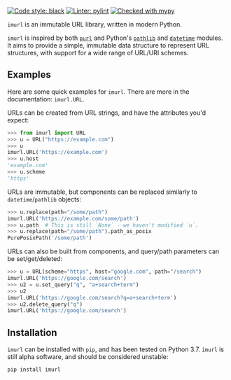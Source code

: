 [![Code style: black](https://img.shields.io/badge/code%20style-black-000000.svg)](https://github.com/psf/black)
[![Linter: pylint](https://img.shields.io/badge/linter-pylint-09BB44.svg)](https://github.com/PyCQA/pylint)
[![Checked with mypy](http://www.mypy-lang.org/static/mypy_badge.svg)](http://mypy-lang.org/)

`imurl` is an immutable URL library, written in modern Python.

`imurl` is inspired by both [`purl`](https://github.com/codeinthehole/purl) and Python's [`pathlib`](https://docs.python.org/3/library/pathlib.html)
and [`datetime`](https://docs.python.org/3/library/datetime.html) modules. It aims to provide a simple, immutable data structure to represent 
URL structures, with support for a wide range of URL/URI schemes.

## Examples

Here are some quick examples for `imurl`. There are more in the documentation: `imurl.URL`.

URLs can be created from URL strings, and have the attributes you'd expect:

```python
>>> from imurl import URL
>>> u = URL("https://example.com")
>>> u
imurl.URL('https://example.com')
>>> u.host
'example.com'
>>> u.scheme
'https'
```

URLs are immutable, but components can be replaced similarly to `datetime`/`pathlib` objects:

```python
>>> u.replace(path="/some/path")
imurl.URL('https://example.com/some/path')
>>> u.path  # This is still `None` - we haven't modified `u`.
>>> u.replace(path="/some/path").path_as_posix
PurePosixPath('/some/path')
```

URLs can also be built from components, and query/path parameters can be set/get/deleted:

```python
>>> u = URL(scheme="https", host="google.com", path="/search")
imurl.URL('https://google.com/search')
>>> u2 = u.set_query("q", "a+search+term")
>>> u2
imurl.URL('https://google.com/search?q=a+search+term')
>>> u2.delete_query("q")
imurl.URL('https://google.com/search')
```

## Installation

`imurl` can be installed with `pip`, and has been tested on Python 3.7. `imurl` is still
alpha software, and should be considered unstable:

```
pip install imurl
```
